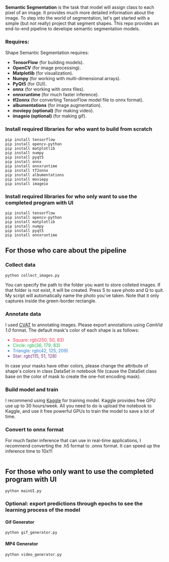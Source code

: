 <b>Semantic Segmentation</b> is the task that model will assign class to each pixel of an image. It provides much more detailed information about the image. To step into the world of segmentation, let's get started with a simple (but not really) project that segment shapes.
This repo provides an end-to-end pipeline to develope semantic segmentation models.
### Requires:
Shape Semantic Segmentation requires:
<ul>
<li><b>TensorFlow</b> (for building models).</li>
<li><b>OpenCV</b> (for image processing).</li>
<li><b>Matplotlib</b> (for visualization).</li>
<li><b>Numpy</b> (for working with multi-dimensional arrays).</li>
<li><b>PyQt5</b> (for GUI).</li>
<li><b>onnx</b> (for working with onnx files).</li>
<li><b>onnxruntime</b> (for much faster inference).</li>
<li><b>tf2onnx</b> (for converting TensorFlow model file to onnx 
format). </li>
<li><b>albumentations</b> (for image augmentation).</li>
<li><b>moviepy (optional)</b> (for making video).</li>
<li><b>imageio (optional)</b> (for making gif).</li>
</ul>

### Install required libraries for who want to build from scratch
```
pip install tensorflow
pip install opencv-python
pip install matplotlib
pip install numpy
pip install pyqt5
pip install onnx
pip install onnxruntime
pip install tf2onnx
pip install albumentations
pip install moviepy
pip install imageio
```
### Install required libraries for who only want to use the completed program with UI

```
pip install tensorflow
pip install opencv-python
pip install matplotlib
pip install numpy
pip install pyqt5
pip install onnxruntime
```

## For those who care about the pipeline
### Collect data
```
python collect_images.py
```
You can specify the path to the folder you want to store colleted images. If that folder is not exist, it will be created. Press S to save photo and Q to quit. My script will automatically name the photo you've taken. Note that it only captures inside the green-border rectangle.
### Annotate data
I used [CVAT](https://www.cvat.ai/) to annotating images. Please export annotations using *CamVid 1.0* format. The default mask's color of each shape is as follows:
<ul>
<li style='color:rgb(250, 50, 83)'>Square: rgb(250, 50, 83)</li>
<li style='color:rgb(36, 179, 83)'>Circle: rgb(36, 179, 83)</li>
<li style='color:rgb(42, 125, 209)'>Triangle: rgb(42, 125, 209)</li>
<li style='color:rgb(115, 51, 128)'>Star: rgb(115, 51, 128)</li>
</ul>
In case your masks have other colors, please change the attribute of shape's colors in class DataSet in notebook file (cause the DataSet class base on the color of mask to create the one-hot encoding mask).

### Build model and train
I recommend using [Kaggle](https://www.kaggle.com/) for training model. Kaggle provides free GPU use up to 30 hours/week. All you need to do is upload the notebook to Kaggle, and use it free powerful GPUs to train the model to save a lot of time. 
### Convert to onnx format
For much faster inference that can use in real-time applications, I recommend converting the .h5 format to .onnx format. It can speed up the inference time to 10x!!!
```

```
## For those who only want to use the completed program with UI
```
python mainUI.py
```
### Optional: export predictions through epochs to see the learning process of the model
#### Gif Generator
```
python gif_generator.py
```
#### MP4 Generator
```
python video_generator.py
```
